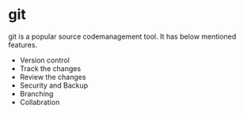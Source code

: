 # git 
git is a popular source codemanagement tool. It has below mentioned features.

* Version control
* Track the changes
* Review the changes
* Security and Backup
* Branching
* Collabration